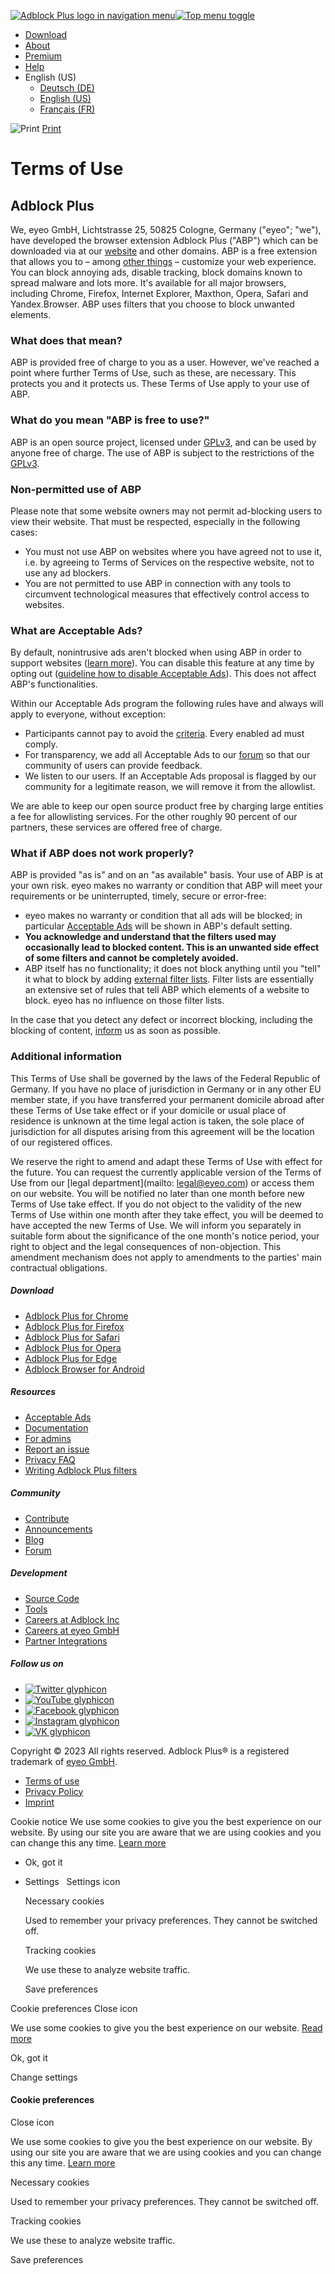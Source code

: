   

 [![Adblock Plus logo in navigation menu](/img/adblockplus-logo-color.svg?904306983)](https://adblockplus.org/en/)[![Top menu toggle](/img/menu-toggle-black.svg?904306983)](#)

* [Download](https://adblockplus.org/en/download)
* [About](https://adblockplus.org/en/about)
* [Premium](https://accounts.adblockplus.org/premium)
* [Help](https://help.adblockplus.org/)
* English (US)
    * [Deutsch (DE)](https://adblockplus.org/de/terms)
    * [English (US)](https://adblockplus.org/en/terms)
    * [Français (FR)](https://adblockplus.org/fr/terms)

![Print](/img/print-icon.png?904306983) [Print](javascript:window.print())

Terms of Use
============

Adblock Plus
------------

We, eyeo GmbH, Lichtstrasse 25, 50825 Cologne, Germany ("eyeo"; "we"), have developed the browser extension Adblock Plus ("ABP") which can be downloaded via at our [website](https://adblockplus.org/) and other domains. ABP is a free extension that allows you to – among [other things](https://adblockplus.org/en/features) – customize your web experience. You can block annoying ads, disable tracking, block domains known to spread malware and lots more. It's available for all major browsers, including Chrome, Firefox, Internet Explorer, Maxthon, Opera, Safari and Yandex.Browser. ABP uses filters that you choose to block unwanted elements.

### What does that mean?

ABP is provided free of charge to you as a user. However, we've reached a point where further Terms of Use, such as these, are necessary. This protects you and it protects us. These Terms of Use apply to your use of ABP.

### What do you mean "ABP is free to use?"

ABP is an open source project, licensed under [GPLv3](https://www.gnu.org/licenses/), and can be used by anyone free of charge. The use of ABP is subject to the restrictions of the [GPLv3](https://www.gnu.org/licenses/).

### Non-permitted use of ABP

Please note that some website owners may not permit ad-blocking users to view their website. That must be respected, especially in the following cases:

* You must not use ABP on websites where you have agreed not to use it, i.e. by agreeing to Terms of Services on the respective website, not to use any ad blockers.
* You are not permitted to use ABP in connection with any tools to circumvent technological measures that effectively control access to websites.

### What are Acceptable Ads?

By default, nonintrusive ads aren't blocked when using ABP in order to support websites ([learn more](https://adblockplus.org/en/acceptable-ads)). You can disable this feature at any time by opting out ([guideline how to disable Acceptable Ads](https://adblockplus.org/en/acceptable-ads#optout)). This does not affect ABP's functionalities.

Within our Acceptable Ads program the following rules have and always will apply to everyone, without exception:

* Participants cannot pay to avoid the [criteria](https://adblockplus.org/en/acceptable-ads#criteria-general). Every enabled ad must comply.
* For transparency, we add all Acceptable Ads to our [forum](https://adblockplus.org/forum/viewforum.php?f=12) so that our community of users can provide feedback.
* We listen to our users. If an Acceptable Ads proposal is flagged by our community for a legitimate reason, we will remove it from the allowlist.

We are able to keep our open source product free by charging large entities a fee for allowlisting services. For the other roughly 90 percent of our partners, these services are offered free of charge.

### What if ABP does not work properly?

ABP is provided "as is" and on an "as available" basis. Your use of ABP is at your own risk. eyeo makes no warranty or condition that ABP will meet your requirements or be uninterrupted, timely, secure or error-free:

* eyeo makes no warranty or condition that all ads will be blocked; in particular [Acceptable Ads](https://adblockplus.org/en/about#acceptableads) will be shown in ABP's default setting.
* **You acknowledge and understand that the filters used may occasionally lead to blocked content. This is an unwanted side effect of some filters and cannot be completely avoided.**
* ABP itself has no functionality; it does not block anything until you "tell" it what to block by adding [external filter lists](https://adblockplus.org/en/about#workings). Filter lists are essentially an extensive set of rules that tell ABP which elements of a website to block. eyeo has no influence on those filter lists.

In the case that you detect any defect or incorrect blocking, including the blocking of content, [inform](https://adblockplus.org/en/bugs) us as soon as possible.

### Additional information

This Terms of Use shall be governed by the laws of the Federal Republic of Germany. If you have no place of jurisdiction in Germany or in any other EU member state, if you have transferred your permanent domicile abroad after these Terms of Use take effect or if your domicile or usual place of residence is unknown at the time legal action is taken, the sole place of jurisdiction for all disputes arising from this agreement will be the location of our registered offices.

We reserve the right to amend and adapt these Terms of Use with effect for the future. You can request the currently applicable version of the Terms of Use from our [legal department](mailto: legal@eyeo.com) or access them on our website. You will be notified no later than one month before new Terms of Use take effect. If you do not object to the validity of the new Terms of Use within one month after they take effect, you will be deemed to have accepted the new Terms of Use. We will inform you separately in suitable form about the significance of the one month's notice period, your right to object and the legal consequences of non-objection. This amendment mechanism does not apply to amendments to the parties' main contractual obligations.

##### Download

* [Adblock Plus for Chrome](https://adblockplus.org/en/adblock-plus-chrome)
* [Adblock Plus for Firefox](https://adblockplus.org/en/adblock-plus-firefox)
* [Adblock Plus for Safari](https://adblockplus.org/en/ad-blocker-safari)
* [Adblock Plus for Opera](https://adblockplus.org/en/adblock-plus-opera)
* [Adblock Plus for Edge](https://adblockplus.org/en/adblock-plus-edge)
* [Adblock Browser for Android](https://adblockplus.org/en/android-install)

##### Resources

* [Acceptable Ads](https://adblockplus.org/en/acceptable-ads)
* [Documentation](https://adblockplus.org/en/documentation)
* [For admins](https://adblockplus.org/en/deployments)
* [Report an issue](https://adblockplus.org/en/bugs)
* [Privacy FAQ](https://adblockplus.org/en/faq-privacy)
* [Writing Adblock Plus filters](https://help.adblockplus.org/hc/articles/360062733293)

##### Community

* [Contribute](https://adblockplus.org/en/contribute)
* [Announcements](https://adblockplus.org/releases/)
* [Blog](https://adblockplus.org/blog/)
* [Forum](https://adblockplus.org/forum/)

##### Development

* [Source Code](https://gitlab.com/adblockinc/ext/adblockplus)
* [Tools](https://adblockplus.org/en/tools)
* [Careers at Adblock Inc](https://adblock.pinpointhq.com/en#js-careers-jobs-block)
* [Careers at eyeo GmbH](https://eyeo.com/jobs/)
* [Partner Integrations](https://adblockplus.org/en/partner-integrations)

##### Follow us on

* [![Twitter glyphicon](/img/footer-twitter-glyphicon.png?904306983)](https://twitter.com/AdblockPlus "Follow Adblock Plus on Twitter")
* [![YouTube glyphicon](/img/footer-youtube-glyphicon.png?904306983)](https://www.youtube.com/user/AdblockPlusOfficial "Subscribe to Adblock Plus on YouTube")
* [![Facebook glyphicon](/img/footer-facebook-glyphicon.png?904306983)](https://www.facebook.com/adblockplus "Follow Adblock Plus on Facebook")
* [![Instagram glyphicon](/img/footer-instagram-glyphicon.png?904306983)](https://www.instagram.com/adblockplus/ "Follow Adblock Plus on Instagram")
* [![VK glyphicon](/img/footer-vk-glyphicon.png?904306983)](https://vk.com/adblockplusofficial "Follow Adblock Plus on VK")

Copyright © 2023 All rights reserved. Adblock Plus® is a registered trademark of [eyeo GmbH](https://eyeo.com/).

* [Terms of use](https://adblockplus.org/en/terms)
* [Privacy Policy](https://adblockplus.org/en/privacy)
* [Imprint](https://adblockplus.org/en/imprint)

Cookie notice We use some cookies to give you the best experience on our website. By using our site you are aware that we are using cookies and you can change this any time. [Learn more](https://adblockplus.org/en/cookie-information)

* Ok, got it
* Settings   Settings icon
    
    Necessary cookies
    
    Used to remember your privacy preferences. They cannot be switched off.
    
    Tracking cookies
    
    We use these to analyze website traffic.
    
    Save preferences
    

Cookie preferences Close icon

We use some cookies to give you the best experience on our website. [Read more](https://adblockplus.org/en/cookie-information "More information about cookies")

Ok, got it

Change settings

#### Cookie preferences

Close icon

We use some cookies to give you the best experience on our website. By using our site you are aware that we are using cookies and you can change this any time. [Learn more](https://adblockplus.org/en/cookie-information)

Necessary cookies

Used to remember your privacy preferences. They cannot be switched off.

Tracking cookies

We use these to analyze website traffic.

Save preferences